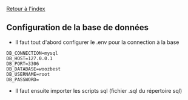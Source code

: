 [Retour à l'index](../index.md)

## Configuration de la base de données


* Il faut tout d'abord configurer le .env pour la connection à la base 

```
DB_CONNECTION=mysql
DB_HOST=127.0.0.1
DB_PORT=3306
DB_DATABASE=woozbest
DB_USERNAME=root
DB_PASSWORD=
```

* Il faut ensuite importer les scripts sql (fichier .sql du répertoire sql)


